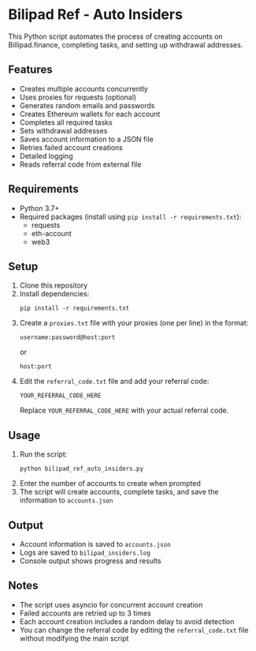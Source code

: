 # Bilipad Ref - Auto Insiders

This Python script automates the process of creating accounts on Billipad.finance, completing tasks, and setting up withdrawal addresses.

## Features

- Creates multiple accounts concurrently
- Uses proxies for requests (optional)
- Generates random emails and passwords
- Creates Ethereum wallets for each account
- Completes all required tasks
- Sets withdrawal addresses
- Saves account information to a JSON file
- Retries failed account creations
- Detailed logging
- Reads referral code from external file

## Requirements

- Python 3.7+
- Required packages (install using `pip install -r requirements.txt`):
  - requests
  - eth-account
  - web3

## Setup

1. Clone this repository
2. Install dependencies:
   ```
   pip install -r requirements.txt
   ```
3. Create a `proxies.txt` file with your proxies (one per line) in the format:
   ```
   username:password@host:port
   ```
   or
   ```
   host:port
   ```
4. Edit the `referral_code.txt` file and add your referral code:
   ```
   YOUR_REFERRAL_CODE_HERE
   ```
   Replace `YOUR_REFERRAL_CODE_HERE` with your actual referral code.

## Usage

1. Run the script:
   ```
   python bilipad_ref_auto_insiders.py
   ```
2. Enter the number of accounts to create when prompted
3. The script will create accounts, complete tasks, and save the information to `accounts.json`

## Output

- Account information is saved to `accounts.json`
- Logs are saved to `bilipad_insiders.log`
- Console output shows progress and results

## Notes

- The script uses asyncio for concurrent account creation
- Failed accounts are retried up to 3 times
- Each account creation includes a random delay to avoid detection
- You can change the referral code by editing the `referral_code.txt` file without modifying the main script 